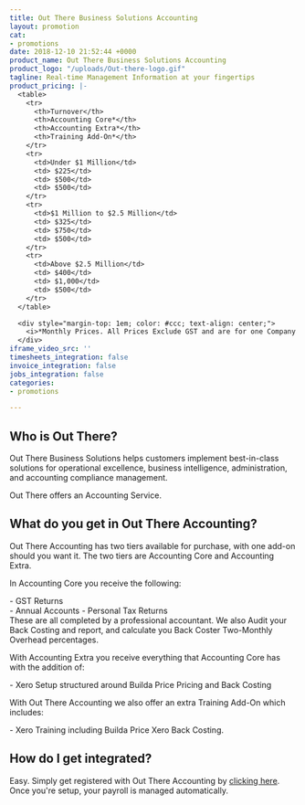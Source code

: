 ```yaml
---
title: Out There Business Solutions Accounting
layout: promotion
cat:
- promotions
date: 2018-12-10 21:52:44 +0000
product_name: Out There Business Solutions Accounting
product_logo: "/uploads/Out-there-logo.gif"
tagline: Real-time Management Information at your fingertips
product_pricing: |-
  <table>
    <tr>
      <th>Turnover</th>
      <th>Accounting Core*</th>
      <th>Accounting Extra*</th>
      <th>Training Add-On*</th>
    </tr>
    <tr>
      <td>Under $1 Million</td>
      <td> $225</td>
      <td> $500</td>
      <td> $500</td>
    </tr>
    <tr>
      <td>$1 Million to $2.5 Million</td>
      <td> $325</td>
      <td> $750</td>
      <td> $500</td>
    </tr>
    <tr>
      <td>Above $2.5 Million</td>
      <td> $400</td>
      <td> $1,000</td>
      <td> $500</td>
    </tr>
  </table>

  <div style="margin-top: 1em; color: #ccc; text-align: center;">
    <i>*Monthly Prices. All Prices Exclude GST and are for one Company only</i>
  </div>
iframe_video_src: ''
timesheets_integration: false
invoice_integration: false
jobs_integration: false
categories:
- promotions

---
```

## Who is Out There?

Out There Business Solutions helps customers implement best-in-class solutions for operational excellence, business intelligence, administration, and accounting compliance management.

Out There offers an Accounting Service.

## What do you get in Out There Accounting?

Out There Accounting has two tiers available for purchase, with one add-on should you want it. The two tiers are Accounting Core and Accounting Extra.

In Accounting Core you receive the following:

\- GST Returns  
_-_ Annual Accounts
_-_ Personal Tax Returns  
These are all completed by a professional accountant. We also Audit your Back Costing and report, and calculate you Back Coster Two-Monthly Overhead percentages.

With Accounting Extra you receive everything that Accounting Core has with the addition of:

\- Xero Setup structured around Builda Price Pricing and Back Costing

With Out There Accounting we also offer an extra Training Add-On which includes:

\- Xero Training including Builda Price Xero Back Costing.

## How do I get integrated?

Easy. Simply get registered with Out There Accounting by [clicking here](#). Once you're setup, your payroll is managed automatically.
